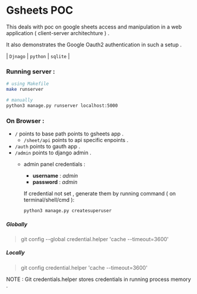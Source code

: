 # Gsheets POC
This deals with poc on google sheets access and manipulation in a web application ( client-server architechture ) .

It also demonstrates the Google Oauth2 authentication in such a setup .

| `Djnago` | `python` | `sqlite` | 

### Running server :

```sh
# using Makefile
make runserver
```

```sh
# manually
python3 manage.py runserver localhost:5000
```

### On Browser :
- `/` points to base path points to gsheets app .
    - `/sheet/api` points to api specific enpoints .
- `/auth` points to gauth app .
- `/admin` points to django admin .
    - admin panel credentials :
        - **username** : _admin_
        - **password** : _admin_
        
        If credential not set , generate them by running command ( on terminal/shell/cmd ): 
        ```sh
        python3 manage.py createsuperuser
        ```

##### Globally 
> git config --global credential.helper 'cache --timeout=3600'

##### Locally 
> git config credential.helper 'cache --timeout=3600'

NOTE : Git credentials.helper stores credentials in running process memory .